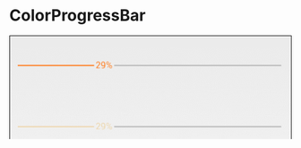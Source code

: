 # ColorProgressBar
 ![image](https://github.com/chenyilin0317/ColorProgressBar/raw/master/image/line.gif)
